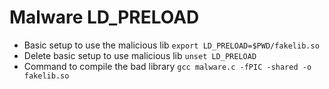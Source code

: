 # Malware LD_PRELOAD

- Basic setup to use the malicious lib
`export LD_PRELOAD=$PWD/fakelib.so`
- Delete basic setup to use malicious lib
`unset LD_PRELOAD`
- Command to compile the bad library
`gcc malware.c -fPIC -shared -o fakelib.so`
